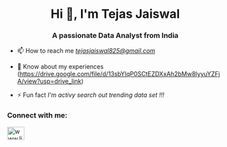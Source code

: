 <h1 align="center">Hi 👋, I'm Tejas Jaiswal</h1>
<h3 align="center">A passionate Data Analyst from India</h3>

- 📫 How to reach me *tejasjaiswal825@gmail.com*

- 📄 Know about my experiences (https://drive.google.com/file/d/13sbYlqP0SCtEZDXxAh2bMw8lyyuYZFjA/view?usp=drive_link)

- ⚡ Fun fact *I'm activy search out trending data set !!!*

<h3 align="left">Connect with me:</h3>
<p align="left">
<a href="https://www.linkedin.com/in/tejasjaiswal825/" target="blank"><img align="center" src="https://raw.githubusercontent.com/rahuldkjain/github-profile-readme-generator/master/src/images/icons/Social/linked-in-alt.svg" alt="www.linkedin.com/in/tejasjaiswal825/" height="30" width="40" /></a>
</p>
